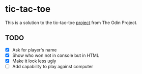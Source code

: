 # tic-tac-toe

This is a solution to the tic-tac-toe [project](https://www.theodinproject.com/lessons/node-path-javascript-tic-tac-toe) from The Odin Project.

## TODO
- [x] Ask for player's name
- [x] Show who won not in console but in HTML
- [x] Make it look less ugly
- [ ] Add capability to play against computer
